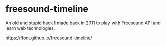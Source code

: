 # freesound-timeline
An old and stupid hack I made back in 2011 to play with Freesound API and learn web technologies.

https://ffont.github.io/freesound-timeline/
